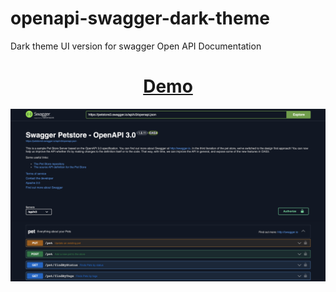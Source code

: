 # openapi-swagger-dark-theme

Dark theme UI version for swagger Open API Documentation

<h1 align="center">
    <a href="bf5vj.csb.app/" target="blank">Demo</a>
</h1>

<p align="center"><img src="demo.png" alt="demo" /></p>
